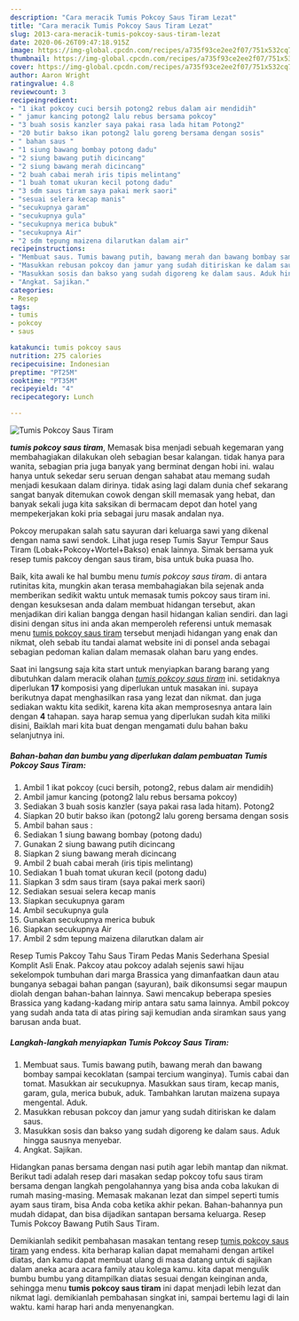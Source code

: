 ```yaml
---
description: "Cara meracik Tumis Pokcoy Saus Tiram Lezat"
title: "Cara meracik Tumis Pokcoy Saus Tiram Lezat"
slug: 2013-cara-meracik-tumis-pokcoy-saus-tiram-lezat
date: 2020-06-26T09:47:18.915Z
image: https://img-global.cpcdn.com/recipes/a735f93ce2ee2f07/751x532cq70/tumis-pokcoy-saus-tiram-foto-resep-utama.jpg
thumbnail: https://img-global.cpcdn.com/recipes/a735f93ce2ee2f07/751x532cq70/tumis-pokcoy-saus-tiram-foto-resep-utama.jpg
cover: https://img-global.cpcdn.com/recipes/a735f93ce2ee2f07/751x532cq70/tumis-pokcoy-saus-tiram-foto-resep-utama.jpg
author: Aaron Wright
ratingvalue: 4.8
reviewcount: 3
recipeingredient:
- "1 ikat pokcoy cuci bersih potong2 rebus dalam air mendidih"
- " jamur kancing potong2 lalu rebus bersama pokcoy"
- "3 buah sosis kanzler saya pakai rasa lada hitam Potong2"
- "20 butir bakso ikan potong2 lalu goreng bersama dengan sosis"
- " bahan saus "
- "1 siung bawang bombay potong dadu"
- "2 siung bawang putih dicincang"
- "2 siung bawang merah dicincang"
- "2 buah cabai merah iris tipis melintang"
- "1 buah tomat ukuran kecil potong dadu"
- "3 sdm saus tiram saya pakai merk saori"
- "sesuai selera kecap manis"
- "secukupnya garam"
- "secukupnya gula"
- "secukupnya merica bubuk"
- "secukupnya Air"
- "2 sdm tepung maizena dilarutkan dalam air"
recipeinstructions:
- "Membuat saus. Tumis bawang putih, bawang merah dan bawang bombay sampai kecoklatan (sampai tercium wanginya). Tumis cabai dan tomat. Masukkan air secukupnya. Masukkan saus tiram, kecap manis, garam, gula, merica bubuk, aduk. Tambahkan larutan maizena supaya mengental. Aduk."
- "Masukkan rebusan pokcoy dan jamur yang sudah ditiriskan ke dalam saus."
- "Masukkan sosis dan bakso yang sudah digoreng ke dalam saus. Aduk hingga sausnya menyebar."
- "Angkat. Sajikan."
categories:
- Resep
tags:
- tumis
- pokcoy
- saus

katakunci: tumis pokcoy saus 
nutrition: 275 calories
recipecuisine: Indonesian
preptime: "PT25M"
cooktime: "PT35M"
recipeyield: "4"
recipecategory: Lunch

---
```



![Tumis Pokcoy Saus Tiram](https://img-global.cpcdn.com/recipes/a735f93ce2ee2f07/751x532cq70/tumis-pokcoy-saus-tiram-foto-resep-utama.jpg)

<b><i>tumis pokcoy saus tiram</i></b>, Memasak bisa menjadi sebuah kegemaran yang membahagiakan dilakukan oleh sebagian besar kalangan. tidak hanya para wanita, sebagian pria juga banyak yang berminat dengan hobi ini. walau hanya untuk sekedar seru seruan dengan sahabat atau memang sudah menjadi kesukaan dalam dirinya. tidak asing lagi dalam dunia chef sekarang sangat banyak ditemukan cowok dengan skill memasak yang hebat, dan banyak sekali juga kita saksikan di bermacam depot dan hotel yang mempekerjakan koki pria sebagai juru masak andalan nya.

Pokcoy merupakan salah satu sayuran dari keluarga sawi yang dikenal dengan nama sawi sendok. Lihat juga resep Tumis Sayur Tempur Saus Tiram (Lobak+Pokcoy+Wortel+Bakso) enak lainnya. Simak bersama yuk resep tumis pakcoy dengan saus tiram, bisa untuk buka puasa lho.

Baik, kita awali ke hal bumbu menu <i>tumis pokcoy saus tiram</i>. di antara rutinitas kita, mungkin akan terasa membahagiakan bila sejenak anda memberikan sedikit waktu untuk memasak tumis pokcoy saus tiram ini. dengan kesuksesan anda dalam membuat hidangan tersebut, akan menjadikan diri kalian bangga dengan hasil hidangan kalian sendiri. dan lagi disini dengan situs ini anda akan memperoleh referensi untuk memasak menu <u>tumis pokcoy saus tiram</u> tersebut menjadi hidangan yang enak dan nikmat, oleh sebab itu tandai alamat website ini di ponsel anda sebagai sebagian pedoman kalian dalam memasak olahan baru yang endes.


Saat ini langsung saja kita start untuk menyiapkan barang barang yang dibutuhkan dalam meracik olahan <u><i>tumis pokcoy saus tiram</i></u> ini. setidaknya diperlukan <b>17</b> komposisi yang diperlukan untuk masakan ini. supaya berikutnya dapat menghasilkan rasa yang lezat dan nikmat. dan juga sediakan waktu kita sedikit, karena kita akan memprosesnya antara lain dengan <b>4</b> tahapan. saya harap semua yang diperlukan sudah kita miliki disini, Baiklah mari kita buat dengan mengamati dulu bahan baku selanjutnya ini.

<!--inarticleads1-->

##### Bahan-bahan dan bumbu yang diperlukan dalam pembuatan Tumis Pokcoy Saus Tiram:

1. Ambil 1 ikat pokcoy (cuci bersih, potong2, rebus dalam air mendidih)
1. Ambil  jamur kancing (potong2 lalu rebus bersama pokcoy)
1. Sediakan 3 buah sosis kanzler (saya pakai rasa lada hitam). Potong2
1. Siapkan 20 butir bakso ikan (potong2 lalu goreng bersama dengan sosis
1. Ambil  bahan saus :
1. Sediakan 1 siung bawang bombay (potong dadu)
1. Gunakan 2 siung bawang putih dicincang
1. Siapkan 2 siung bawang merah dicincang
1. Ambil 2 buah cabai merah (iris tipis melintang)
1. Sediakan 1 buah tomat ukuran kecil (potong dadu)
1. Siapkan 3 sdm saus tiram (saya pakai merk saori)
1. Sediakan sesuai selera kecap manis
1. Siapkan secukupnya garam
1. Ambil secukupnya gula
1. Gunakan secukupnya merica bubuk
1. Siapkan secukupnya Air
1. Ambil 2 sdm tepung maizena dilarutkan dalam air


Resep Tumis Pakcoy Tahu Saus Tiram Pedas Manis Sederhana Spesial Komplit Asli Enak. Pakcoy atau pokcoy adalah sejenis sawi hijau sekelompok tumbuhan dari marga Brassica yang dimanfaatkan daun atau bunganya sebagai bahan pangan (sayuran), baik dikonsumsi segar maupun diolah dengan bahan-bahan lainnya. Sawi mencakup beberapa spesies Brassica yang kadang-kadang mirip antara satu sama lainnya. Ambil pokcoy yang sudah anda tata di atas piring saji kemudian anda siramkan saus yang barusan anda buat. 

<!--inarticleads2-->

##### Langkah-langkah menyiapkan Tumis Pokcoy Saus Tiram:

1. Membuat saus. Tumis bawang putih, bawang merah dan bawang bombay sampai kecoklatan (sampai tercium wanginya). Tumis cabai dan tomat. Masukkan air secukupnya. Masukkan saus tiram, kecap manis, garam, gula, merica bubuk, aduk. Tambahkan larutan maizena supaya mengental. Aduk.
1. Masukkan rebusan pokcoy dan jamur yang sudah ditiriskan ke dalam saus.
1. Masukkan sosis dan bakso yang sudah digoreng ke dalam saus. Aduk hingga sausnya menyebar.
1. Angkat. Sajikan.


Hidangkan panas bersama dengan nasi putih agar lebih mantap dan nikmat. Berikut tadi adalah resep dari masakan sedap pokcoy tofu saus tiram bersama dengan langkah pengolahannya yang bisa anda coba lakukan di rumah masing-masing. Memasak makanan lezat dan simpel seperti tumis ayam saus tiram, bisa Anda coba ketika akhir pekan. Bahan-bahannya pun mudah didapat, dan bisa dijadikan santapan bersama keluarga. Resep Tumis Pokcoy Bawang Putih Saus Tiram. 

Demikianlah sedikit pembahasan masakan tentang resep <u>tumis pokcoy saus tiram</u> yang endess. kita berharap kalian dapat memahami dengan artikel diatas, dan kamu dapat membuat ulang di masa datang untuk di sajikan dalam aneka acara acara family atau kolega kamu. kita dapat mengulik bumbu bumbu yang ditampilkan diatas sesuai dengan keinginan anda, sehingga menu <b>tumis pokcoy saus tiram</b> ini dapat menjadi lebih lezat dan nikmat lagi. demikianlah pembahasan singkat ini, sampai bertemu lagi di lain waktu. kami harap hari anda menyenangkan.
